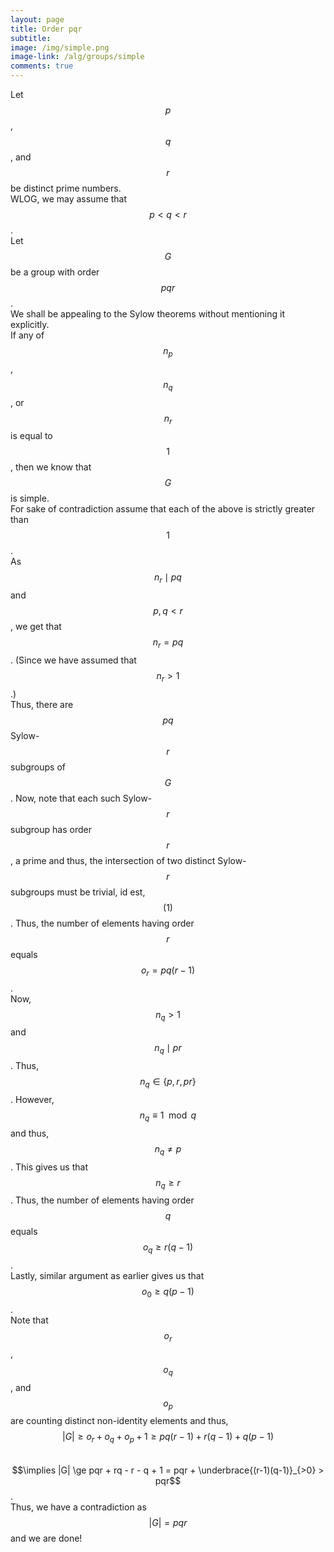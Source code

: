 ```yaml
---
layout: page
title: Order pqr
subtitle: 
image: /img/simple.png
image-link: /alg/groups/simple
comments: true
---
```

Let $$p$$, $$q$$, and $$r$$ be distinct prime numbers.  
WLOG, we may assume that $$p < q < r$$.  
Let $$G$$ be a group with order $$pqr$$.  
We shall be appealing to the Sylow theorems without mentioning it explicitly.  
If any of $$n_p$$, $$n_q$$, or $$n_r$$ is equal to $$1$$, then we know that $$G$$ is simple.  
For sake of contradiction assume that each of the above is strictly greater than $$1$$.  
As $$n_r \mid pq$$ and $$p, q < r$$, we get that $$n_r = pq$$. (Since we have assumed that $$n_r > 1$$.)  
Thus, there are $$pq$$ Sylow-$$r$$ subgroups of $$G$$. Now, note that each such Sylow-$$r$$ subgroup has order $$r$$, a prime and thus, the intersection of two distinct Sylow-$$r$$ subgroups must be trivial, id est, $$(1)$$. Thus, the number of elements having order $$r$$ equals $$o_r = pq(r-1)$$.  
Now, $$n_q > 1$$ and $$n_q \mid pr$$. Thus, $$n_q \in \{p, r, pr\}$$. However, $$n_q \equiv 1 \mod q$$ and thus, $$n_q \neq p$$. This gives us that $$n_q \ge r$$. Thus, the number of elements having order $$q$$ equals $$o_q \ge r(q-1)$$.  
Lastly, similar argument as earlier gives us that $$o_0 \ge q(p-1)$$.  
Note that $$o_r$$, $$o_q$$, and $$o_p$$ are counting distinct non-identity elements and thus,  
$$|G| \ge o_r + o_q + o_p + 1 \ge pq(r-1) + r(q-1) + q(p-1)$$  
$$\implies |G| \ge pqr + rq - r - q + 1 = pqr + \underbrace{(r-1)(q-1)}_{>0} > pqr$$.  
Thus, we have a contradiction as $$|G| = pqr$$ and we are done!